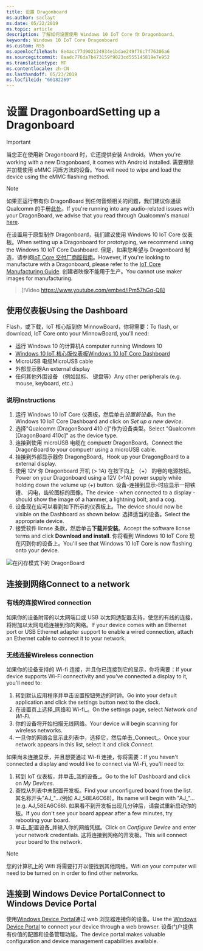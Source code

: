 ```yaml
---
title: 设置 Dragonboard
ms.author: saclayt
ms.date: 05/22/2019
ms.topic: article
description: 了解如何设置使用 Windows 10 IoT Core 你 Dragonboard。
keywords: Windows 10 IoT Core Dragonboard
ms.custom: RS5
ms.openlocfilehash: 8e4acc77d902124934e1bdae249f76c7f76306a6
ms.sourcegitcommit: 8aadc776da7b473159f9023cd555145819e7e952
ms.translationtype: MT
ms.contentlocale: zh-CN
ms.lasthandoff: 05/23/2019
ms.locfileid: "66182269"
---
```

# <a name="setting-up-a-dragonboard"></a><span data-ttu-id="ee4d9-104">设置 Dragonboard</span><span class="sxs-lookup"><span data-stu-id="ee4d9-104">Setting up a Dragonboard</span></span>

> [!IMPORTANT]
> <span data-ttu-id="ee4d9-105">当您正在使用新 Dragonboard 时，它还提供安装 Android。</span><span class="sxs-lookup"><span data-stu-id="ee4d9-105">When you're working with a new Dragonboard, it comes with Android installed.</span></span> <span data-ttu-id="ee4d9-106">需要擦除并加载使用 eMMC 闪烁方法的设备。</span><span class="sxs-lookup"><span data-stu-id="ee4d9-106">You will need to wipe and load the device using the eMMC flashing method.</span></span>

> [!NOTE]
> <span data-ttu-id="ee4d9-107">如果正运行带有你 DragonBoard 到任何音频相关的问题，我们建议你通读 Qualcomm 的手册[此处](https://developer.qualcomm.com/download/db410c/stereo-connector-and-audio-routing-application-note.pdf)。</span><span class="sxs-lookup"><span data-stu-id="ee4d9-107">If you're running into any audio-related issues with your DragonBoard, we advise that you read through Qualcomm's manual [here](https://developer.qualcomm.com/download/db410c/stereo-connector-and-audio-routing-application-note.pdf).</span></span> 

<span data-ttu-id="ee4d9-108">在设置用于原型制作 Dragonboard，我们建议使用 Windows 10 IoT Core 仪表板。</span><span class="sxs-lookup"><span data-stu-id="ee4d9-108">When setting up a Dragonboard for prototyping, we recommend using the Windows 10 IoT Core Dashboard.</span></span> <span data-ttu-id="ee4d9-109">但是，如果您希望与 Dragonboard 制造，请参阅[IoT Core 交付厂商版指南](https://docs.microsoft.com/en-us/windows-hardware/manufacture/iot/iot-core-manufacturing-guide)。</span><span class="sxs-lookup"><span data-stu-id="ee4d9-109">However, if you're looking to manufacture with a Dragonboard, please refer to the [IoT Core Manufacturing Guide](https://docs.microsoft.com/en-us/windows-hardware/manufacture/iot/iot-core-manufacturing-guide).</span></span> <span data-ttu-id="ee4d9-110">创建者映像不能用于生产。</span><span class="sxs-lookup"><span data-stu-id="ee4d9-110">You cannot use maker images for manufacturing.</span></span>
<br>
> [!Video https://www.youtube.com/embed/iPm57hGq-Q8]

## <a name="using-the-dashboard"></a><span data-ttu-id="ee4d9-111">使用仪表板</span><span class="sxs-lookup"><span data-stu-id="ee4d9-111">Using the Dashboard</span></span>

<span data-ttu-id="ee4d9-112">Flash，或下载，IoT 核心版到你 MinnowBoard，你将需要：</span><span class="sxs-lookup"><span data-stu-id="ee4d9-112">To flash, or download, IoT Core onto your MinnowBoard, you'll need:</span></span>
* <span data-ttu-id="ee4d9-113">运行 Windows 10 的计算机</span><span class="sxs-lookup"><span data-stu-id="ee4d9-113">A computer running Windows 10</span></span> 
* [<span data-ttu-id="ee4d9-114">Windows 10 IoT 核心版仪表板</span><span class="sxs-lookup"><span data-stu-id="ee4d9-114">Windows 10 IoT Core Dashboard</span></span>](https://docs.microsoft.com/windows/iot-core/downloads)
* <span data-ttu-id="ee4d9-115">MicroUSB 电缆</span><span class="sxs-lookup"><span data-stu-id="ee4d9-115">MicroUSB cable</span></span>
* <span data-ttu-id="ee4d9-116">外部显示器</span><span class="sxs-lookup"><span data-stu-id="ee4d9-116">An external display</span></span>
* <span data-ttu-id="ee4d9-117">任何其他外围设备 （例如鼠标、 键盘等）</span><span class="sxs-lookup"><span data-stu-id="ee4d9-117">Any other peripherals (e.g. mouse, keyboard, etc.)</span></span>

### <a name="instructions"></a><span data-ttu-id="ee4d9-118">说明</span><span class="sxs-lookup"><span data-stu-id="ee4d9-118">Instructions</span></span>

1. <span data-ttu-id="ee4d9-119">运行 Windows 10 IoT Core 仪表板，然后单击*设置新设备*。</span><span class="sxs-lookup"><span data-stu-id="ee4d9-119">Run the Windows 10 IoT Core Dashboard and click on *Set up a new device*.</span></span>
2. <span data-ttu-id="ee4d9-120">选择"Qualcomm [DragonBoard 410 c]"作为设备类型。</span><span class="sxs-lookup"><span data-stu-id="ee4d9-120">Select "Qualcomm [DragonBoard 410c]" as the device type.</span></span>
3. <span data-ttu-id="ee4d9-121">连接到使用 microUSB 电缆在 compuetr DragonBoard。</span><span class="sxs-lookup"><span data-stu-id="ee4d9-121">Connect the DragonBoard to your compuetr using a microUSB cable.</span></span>
4. <span data-ttu-id="ee4d9-122">挂接到外部显示器你 DragongBoard。</span><span class="sxs-lookup"><span data-stu-id="ee4d9-122">Hook up your DragongBoard to a external display.</span></span>
5. <span data-ttu-id="ee4d9-123">使用 12V 你 Dragonboard 开机 (> 1A) 在按下向上 （+） 的卷的电源按钮。</span><span class="sxs-lookup"><span data-stu-id="ee4d9-123">Power on your Dragonboard using a 12V (>1A) power supply while holding down the volume up (+) button.</span></span> <span data-ttu-id="ee4d9-124">设备-连接到显示-时应显示一把铁锤、 闪电，齿轮图标的图像。</span><span class="sxs-lookup"><span data-stu-id="ee4d9-124">The device - when connected to a display - should show the image of a hammer, a lightning bolt, and a cog.</span></span>
6. <span data-ttu-id="ee4d9-125">设备现在应可以看到如下所示的仪表板上。</span><span class="sxs-lookup"><span data-stu-id="ee4d9-125">The device should now be visible on the Dashboard as shown below.</span></span> <span data-ttu-id="ee4d9-126">选择适当的设备。</span><span class="sxs-lookup"><span data-stu-id="ee4d9-126">Select the appropriate device.</span></span>
7. <span data-ttu-id="ee4d9-127">接受软件 licnse 条款，然后单击**下载并安装**。</span><span class="sxs-lookup"><span data-stu-id="ee4d9-127">Accept the software licnse terms and click **Download and install**.</span></span> <span data-ttu-id="ee4d9-128">你将看到 Windows 10 IoT Core 现在闪到你的设备上。</span><span class="sxs-lookup"><span data-stu-id="ee4d9-128">You'll see that Windows 10 IoT Core is now flashing onto your device.</span></span>

![在闪存模式下的 DragonBoard](../media/DeviceSetup/db4.png)

## <a name="connect-to-a-network"></a><span data-ttu-id="ee4d9-130">连接到网络</span><span class="sxs-lookup"><span data-stu-id="ee4d9-130">Connect to a network</span></span>
### <a name="wired-connection"></a><span data-ttu-id="ee4d9-131">有线的连接</span><span class="sxs-lookup"><span data-stu-id="ee4d9-131">Wired connection</span></span>
<span data-ttu-id="ee4d9-132">如果你的设备附带的以太网端口或 USB 以太网适配器支持，使您的有线的连接，将附加以太网电缆连接到你的网络。</span><span class="sxs-lookup"><span data-stu-id="ee4d9-132">If your device comes with an Ethernet port or USB Ethernet adapter support to enable a wired connection, attach an Ethernet cable to connect it to your network.</span></span>

### <a name="wireless-connection"></a><span data-ttu-id="ee4d9-133">无线连接</span><span class="sxs-lookup"><span data-stu-id="ee4d9-133">Wireless connection</span></span>
<span data-ttu-id="ee4d9-134">如果你的设备支持的 Wi-fi 连接，并且你已连接到它的显示，你将需要：</span><span class="sxs-lookup"><span data-stu-id="ee4d9-134">If your device supports Wi-Fi connectivity and you've connected a display to it, you'll need to:</span></span>

1. <span data-ttu-id="ee4d9-135">转到默认应用程序并单击设置按钮旁边的时钟。</span><span class="sxs-lookup"><span data-stu-id="ee4d9-135">Go into your default application and click the settings button next to the clock.</span></span>
2. <span data-ttu-id="ee4d9-136">在设置页上选择_网络和 Wi-fi_。</span><span class="sxs-lookup"><span data-stu-id="ee4d9-136">On the settings page, select _Network and Wi-Fi_.</span></span>
3. <span data-ttu-id="ee4d9-137">你的设备将开始扫描无线网络。</span><span class="sxs-lookup"><span data-stu-id="ee4d9-137">Your device will begin scanning for wireless networks.</span></span>
4. <span data-ttu-id="ee4d9-138">一旦你的网络会显示此列表中，选择它，然后单击_Connect_。</span><span class="sxs-lookup"><span data-stu-id="ee4d9-138">Once your network appears in this list, select it and click _Connect_.</span></span>

<span data-ttu-id="ee4d9-139">如果尚未连接显示，并且想要通过 Wi-fi 连接，你将需要：</span><span class="sxs-lookup"><span data-stu-id="ee4d9-139">If you haven't connected a display and would like to connect via Wi-Fi, you'll need to:</span></span>

1. <span data-ttu-id="ee4d9-140">转到 IoT 仪表板，并单击_我的设备_。</span><span class="sxs-lookup"><span data-stu-id="ee4d9-140">Go to the IoT Dashboard and click on _My Devices_.</span></span>
2. <span data-ttu-id="ee4d9-141">查找从列表中未配置开发板。</span><span class="sxs-lookup"><span data-stu-id="ee4d9-141">Find your unconfigured board from the list.</span></span> <span data-ttu-id="ee4d9-142">其名称开头"AJ_"...(例如 AJ_58EA6C68)。</span><span class="sxs-lookup"><span data-stu-id="ee4d9-142">Its name will begin with "AJ_"... (e.g. AJ_58EA6C68).</span></span> <span data-ttu-id="ee4d9-143">如果看不到开发板出现几分钟后，请尝试重新启动你的板。</span><span class="sxs-lookup"><span data-stu-id="ee4d9-143">If you don't see your board appear after a few minutes, try rebooting your board.</span></span>
3. <span data-ttu-id="ee4d9-144">单击_配置设备_并输入你的网络凭据。</span><span class="sxs-lookup"><span data-stu-id="ee4d9-144">Click on _Configure Device_ and enter your network credentials.</span></span> <span data-ttu-id="ee4d9-145">这将连接到网络的开发板。</span><span class="sxs-lookup"><span data-stu-id="ee4d9-145">This will connect your board to the network.</span></span>

> [!NOTE]
> <span data-ttu-id="ee4d9-146">您的计算机上的 Wifi 将需要打开以便找到其他网络。</span><span class="sxs-lookup"><span data-stu-id="ee4d9-146">Wifi on your computer will need to be turned on in order to find other networks.</span></span>

## <a name="connect-to-windows-device-portal"></a><span data-ttu-id="ee4d9-147">连接到 Windows Device Portal</span><span class="sxs-lookup"><span data-stu-id="ee4d9-147">Connect to Windows Device Portal</span></span>

<span data-ttu-id="ee4d9-148">使用[Windows Device Portal](../manage-your-device/DevicePortal.md)通过 web 浏览器连接你的设备。</span><span class="sxs-lookup"><span data-stu-id="ee4d9-148">Use the [Windows Device Portal](../manage-your-device/DevicePortal.md) to connect your device through a web browser.</span></span> <span data-ttu-id="ee4d9-149">设备门户提供有价值的配置和设备管理功能。</span><span class="sxs-lookup"><span data-stu-id="ee4d9-149">The device portal makes valuable configuration and device management capabilities available.</span></span> 

